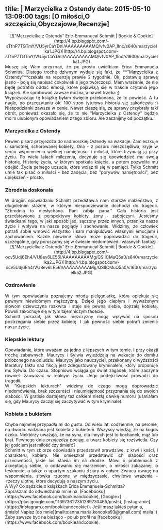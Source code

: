 title: |
	Marzycielka z Ostendy
date: 2015-05-10 13:09:00
tags: [O miłości,O szczęściu,Obyczajowe,Recenzje]
---

<div class="separator" style="clear: both; text-align: center!important;">[!["Marzycielka z Ostendy" Eric-Emmanueal Schmitt | Bookie & Cookie](http://4.bp.blogspot.com/-sTfnP7TGTmY/VU5yrCaYDnI/AAAAAAAAAMQ/vfv0AP_1Inc/s640/marzycielka1.JPG)](http://4.bp.blogspot.com/-sTfnP7TGTmY/VU5yrCaYDnI/AAAAAAAAAMQ/vfv0AP_1Inc/s1600/marzycielka1.JPG)</div>

<div style="clear: both; text-align: justify;">Muszę się Wam przyznać, że po prostu uwielbiam Erica Emmanuela Schmitta. Dlatego trochę dziwnym wydaje się fakt, że **"Marzycielka z Ostendy"**czekała na recenzję prawie 2 tygodnie. Ok, postawię sprawę jasno - boję się napisać cokolwiek o jego twórczości. Mam wrażenie, że nie będę potrafiła oddać emocji, które pojawiają się w trakcie czytania jego książek. Ale spróbować zawsze można, a nawet trzeba ;)</div>

<div style="text-align: justify;">Wypożyczając tę książkę byłam święcie przekonana, że to powieść. A tu nagle, po przeczytaniu ok. 100 stron tytułowa historia się zakończyła :) Niespodzianki zawsze w cenie. Nawet cieszę się, że sprawy przybrały taki obrót, ponieważ okazało się, że to nie "Marzycielka z Ostendy" będzie moim ulubionym opowiadaniem z tego zbioru. Ale zacznijmy od początku...</div>

### Marzycielka z Ostendy

<div style="text-align: justify;">Pewien pisarz przyjeżdża do nadmorskiej Ostendy na wakacje. Zamieszkuje u samotnej, schorowanej kobiety. Ona - z pozoru nieszczęśliwa, kryje w sercu wspomnienia wielkiej namiętności i miłości, które trzymają ją przy życiu. Po wielu latach milczenia, decyduje się opowiedzieć mu swoją historię. Historię życia, w którym spotkała księcia, a potem pozwoliła mu odejść. Życia pełnego uczucia, które wciąż tli się w pamięci. Tylko Schmitt umie tak pisać o miłości - bez zadęcia, bez "porywów namiętności", bez upiększeń - prosto.</div>

### Zbrodnia doskonała

<div style="text-align: justify;">W drugim opowiadaniu Schmitt przedstawia nam starsze małżeństwo, z długoletnim stażem, w którym niespodziewanie dochodzi do tragedii. "Zbrodnia to niesłychana. Pani zabija pana." Cała historia jest przedstawiona z perspektywy kobiety, żony - zabójczyni. Jesteśmy świadkami tego, w jaki sposób jad, sączony przez innych, przenika nasze życie i wpływa na nasze poglądy i zachowanie. Widzimy, że człowiek potrafi sobie wmówić wszystko i sam manipulować własnymi emocjami i zachowaniem. Każde niewinne słowo może poprowadzić do tragedii, szczególnie, gdy poruszamy się w świecie niedomówień i własnych fantazji.</div>

<div class="separator" style="clear: both; text-align: center!important;">[!["Marzycielka z Ostendy" Eric-Emmanueal Schmitt | Bookie & Cookie](http://4.bp.blogspot.com/-ocv5Udj6Eh4/VU8ev6LE56I/AAAAAAAAAMg/QSIICMuQ5a0/s640/marzycielka2.JPG)](http://4.bp.blogspot.com/-ocv5Udj6Eh4/VU8ev6LE56I/AAAAAAAAAMg/QSIICMuQ5a0/s1600/marzycielka2.JPG)</div>

### Ozdrowienie

<div style="text-align: justify;">W tym opowiadaniu poznajemy młodą pielęgniarkę, która opiekuje się pewnym niewidomym mężczyzną. Dzięki jego ciepłym i wyważonym słowom dziewczyna rozkwita i staje się pewną siebie, dojrzałą kobietą. Powoli zakochuje się w tym tajemniczym facecie. </div>

<div style="text-align: justify;">Schmitt pokazał, jak słowa mężczyzny mogą wpływać na sposób postrzegania siebie przez kobietę. I jak pewność siebie potrafi zmienić nasze życie.</div>

### Kiepskie lektury

<div style="text-align: justify;">Opowiadanie, które uważam za jedno z lepszych w tym tomie. I przy okazji trochę zabawnych. Maurycy i Sylwia wyjeżdżają na wakacje do domku położonego na odludziu. Maurycy jako nauczyciel, przekonany o wyższości literatury faktu nad fikcją jest zdegustowany kryminałem, który proponuje mu Sylwia. Do czasu. Stopniowo wciąga go świat zagadek, które zaczyna również zauważać w realnym życiu. Jego podejrzliwość prowadzi do tragedii.</div>

<div style="text-align: justify;">W "Kiepskich lekturach" widzimy do czego mogą doprowadzić niedomówienia, brak szczerości i nieumiejętność przyznania się do swoich słabości. W gratisie dostajemy też całkiem niezłą dawkę humoru (uśmiałam się, gdy Maurycy zaczął się zaczytywać w tym kryminale).</div>

### Kobieta z bukietem

<div style="text-align: justify;">Chyba najmniej przypadła mi do gustu. Od wielu lat, codziennie, na peronie, na dworcu widziana jest kobieta z bukietem. Wszyscy wiedzą, że na kogoś czeka. Niektórzy uważają, że na syna, dla innych jest to kochanek, mąż lub brat. Pewnego dnia przyjeżdża pociąg, a twarz kobiety się rozświetla. Czy jej gościem jest miłość czy śmierć?</div>

<div style="text-align: justify;">Schmitt w tym zbiorze opowiadań przedstawił prawdziwe, z krwi i kości, i charakteru, kobiety. Nie omieszkał przedstawić ich słabości oraz przeciwności, jakie los stawia im na drodze. Mówi o problemach z akceptacją siebie, o oddawaniu się marzeniom, o miłości zakazanej, o tęsknocie, a także o upartym szukaniu dziury w całym. Zwraca uwagę na wspomnienia, słówka rzucone w międzyczasie, chwilowe wrażenia -  rzeczy ulotne, które decydują o naszym życiu.</div>

<div>A Wy? Co sądzicie o książkach Erica Emmanuela-Schmitta?</div>

<div class="stopka">Zapraszam do odwiedzania mnie na: [Facebooku](https://www.facebook.com/bookieandcookie), [Google+](https://plus.google.com/116973627351289730465/posts), [Instagramie](https://instagram.com/bookieandcookie/).  
Jeśli masz jakieś pytania, śmiało! Napisz [do mnie](mailto:anna.maria.konopka93@gmail.com) maila :)</div>

<div class="blogger-post-footer">Żeby zawsze być na bieżąco - polub profil na [facebooku](https://www.facebook.com/bookieandcookie).</div>